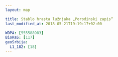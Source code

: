 ```yaml
---
layout: map

title: Stablo hrasta lužnjaka „Porodinski zapis“
last_modified_at: 2018-05-21T19:19:17+02:00

WDPA: [555588983]
BioRaS: [117]
geoSrbija:
  L1_182: [18]
---
```

